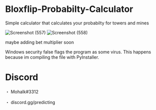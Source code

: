# Bloxflip-Probabilty-Calculator
Simple calculator that calculates your probabilty for towers and mines

![Screenshot (557)](https://user-images.githubusercontent.com/45693149/229256137-c5fdfccf-242d-46c3-a63a-2dd015870c98.png)
![Screenshot (558)](https://user-images.githubusercontent.com/45693149/229256140-644810ff-0509-436c-8805-57cf5e352c0d.png)

maybe adding bet multiplier soon

Windows security false flags the program as some virus. This happens because im compiling the file with PyInstaller.

# Discord
・ Mohalk#3312

・ discord.gg/predicting
